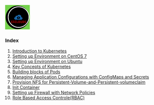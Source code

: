 <img src="/images/c4logo.png">

### Index
  1. [Introduction to Kubernetes](https://github.com/c4clouds/kubernetes-tutorials/blob/master/readme/introduction-to-kubernetes.md)
  2. [Setting up Environment on CentOS 7](https://github.com/c4clouds/kubernetes-tutorials-tutorials/blob/dev/readme/setting-up-environment-centos-7.md)
  3. [Setting up Environment on Ubuntu](https://github.com/c4clouds/kubernetes-tutorials/blob/master/readme/setting-up-environment.md)  
  4. [Key Concepts of Kubernetes](https://github.com/c4clouds/kubernetes-tutorials/blob/master/readme/key-concepts-of-kubernetes.md)
  5. [Building blocks of Pods](https://github.com/c4clouds/kubernetes-tutorials/blob/master/readme/building-blocks-of-pod.md)
  6. [Managing Application Configurations with ConfigMaps and Secrets](https://github.com/c4clouds/kubernetes-tutorials/blob/master/readme/managing-application-configurations-with-configmaps-and-secrets.md)
  7. [Provision NFS for Persistent-Volume-and-Persistent-volumeclaim](https://github.com/c4clouds/kubernetes-tutorials/blob/master/readme/setup-NFS-for-Persistent-Volume-and-Persistent-volumeclaim.md)
  8. [Init Container](https://github.com/c4clouds/kubernetes-tutorials/blob/master/readme/init-container.md)
  9. [Setting up Firewall with Network Policies](https://github.com/c4clouds/kubernetes-tutorials/blob/master/readme/setting-up-firewall-with-network-policies.md)
  10. [Role Based Access Controle(RBAC)](https://github.com/c4clouds/kubernetes-tutorials/blob/master/readme/role-based-access-control(RBAC).md)
  
